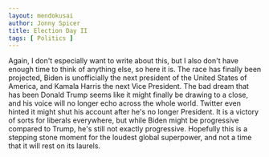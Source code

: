 ```yaml
---
layout: mendokusai
author: Jonny Spicer
title: Election Day II
tags: [ Politics ]
---
```

Again, I don't especially want to write about this, but I also don't have enough time to think of anything else, so here it is. The race has finally been projected, Biden is
unofficially the next president of the United States of America, and Kamala Harris the next Vice President. The bad dream that has been Donald Trump seems like it might finally be
drawing to a close, and his voice will no longer echo across the whole world. Twitter even hinted it might shut his account after he's no longer President. It is a victory of sorts
for liberals everywhere, but while Biden might be progressive compared to Trump, he's still not exactly progressive. Hopefully this is a stepping stone moment for the loudest
global superpower, and not a time that it will rest on its laurels.
